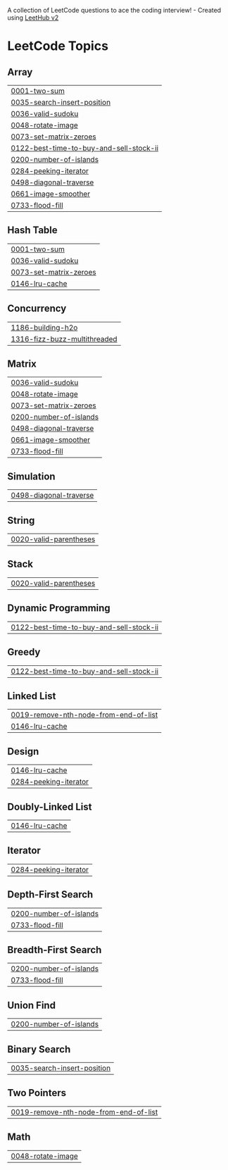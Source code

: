 A collection of LeetCode questions to ace the coding interview! - Created using [LeetHub v2](https://github.com/arunbhardwaj/LeetHub-2.0)
<!---LeetCode Topics Start-->
# LeetCode Topics
## Array
|  |
| ------- |
| [0001-two-sum](https://github.com/casemchrisbacher/LeetCodeProblems/tree/master/0001-two-sum) |
| [0035-search-insert-position](https://github.com/casemchrisbacher/LeetCodeProblems/tree/master/0035-search-insert-position) |
| [0036-valid-sudoku](https://github.com/casemchrisbacher/LeetCodeProblems/tree/master/0036-valid-sudoku) |
| [0048-rotate-image](https://github.com/casemchrisbacher/LeetCodeProblems/tree/master/0048-rotate-image) |
| [0073-set-matrix-zeroes](https://github.com/casemchrisbacher/LeetCodeProblems/tree/master/0073-set-matrix-zeroes) |
| [0122-best-time-to-buy-and-sell-stock-ii](https://github.com/casemchrisbacher/LeetCodeProblems/tree/master/0122-best-time-to-buy-and-sell-stock-ii) |
| [0200-number-of-islands](https://github.com/casemchrisbacher/LeetCodeProblems/tree/master/0200-number-of-islands) |
| [0284-peeking-iterator](https://github.com/casemchrisbacher/LeetCodeProblems/tree/master/0284-peeking-iterator) |
| [0498-diagonal-traverse](https://github.com/casemchrisbacher/LeetCodeProblems/tree/master/0498-diagonal-traverse) |
| [0661-image-smoother](https://github.com/casemchrisbacher/LeetCodeProblems/tree/master/0661-image-smoother) |
| [0733-flood-fill](https://github.com/casemchrisbacher/LeetCodeProblems/tree/master/0733-flood-fill) |
## Hash Table
|  |
| ------- |
| [0001-two-sum](https://github.com/casemchrisbacher/LeetCodeProblems/tree/master/0001-two-sum) |
| [0036-valid-sudoku](https://github.com/casemchrisbacher/LeetCodeProblems/tree/master/0036-valid-sudoku) |
| [0073-set-matrix-zeroes](https://github.com/casemchrisbacher/LeetCodeProblems/tree/master/0073-set-matrix-zeroes) |
| [0146-lru-cache](https://github.com/casemchrisbacher/LeetCodeProblems/tree/master/0146-lru-cache) |
## Concurrency
|  |
| ------- |
| [1186-building-h2o](https://github.com/casemchrisbacher/LeetCodeProblems/tree/master/1186-building-h2o) |
| [1316-fizz-buzz-multithreaded](https://github.com/casemchrisbacher/LeetCodeProblems/tree/master/1316-fizz-buzz-multithreaded) |
## Matrix
|  |
| ------- |
| [0036-valid-sudoku](https://github.com/casemchrisbacher/LeetCodeProblems/tree/master/0036-valid-sudoku) |
| [0048-rotate-image](https://github.com/casemchrisbacher/LeetCodeProblems/tree/master/0048-rotate-image) |
| [0073-set-matrix-zeroes](https://github.com/casemchrisbacher/LeetCodeProblems/tree/master/0073-set-matrix-zeroes) |
| [0200-number-of-islands](https://github.com/casemchrisbacher/LeetCodeProblems/tree/master/0200-number-of-islands) |
| [0498-diagonal-traverse](https://github.com/casemchrisbacher/LeetCodeProblems/tree/master/0498-diagonal-traverse) |
| [0661-image-smoother](https://github.com/casemchrisbacher/LeetCodeProblems/tree/master/0661-image-smoother) |
| [0733-flood-fill](https://github.com/casemchrisbacher/LeetCodeProblems/tree/master/0733-flood-fill) |
## Simulation
|  |
| ------- |
| [0498-diagonal-traverse](https://github.com/casemchrisbacher/LeetCodeProblems/tree/master/0498-diagonal-traverse) |
## String
|  |
| ------- |
| [0020-valid-parentheses](https://github.com/casemchrisbacher/LeetCodeProblems/tree/master/0020-valid-parentheses) |
## Stack
|  |
| ------- |
| [0020-valid-parentheses](https://github.com/casemchrisbacher/LeetCodeProblems/tree/master/0020-valid-parentheses) |
## Dynamic Programming
|  |
| ------- |
| [0122-best-time-to-buy-and-sell-stock-ii](https://github.com/casemchrisbacher/LeetCodeProblems/tree/master/0122-best-time-to-buy-and-sell-stock-ii) |
## Greedy
|  |
| ------- |
| [0122-best-time-to-buy-and-sell-stock-ii](https://github.com/casemchrisbacher/LeetCodeProblems/tree/master/0122-best-time-to-buy-and-sell-stock-ii) |
## Linked List
|  |
| ------- |
| [0019-remove-nth-node-from-end-of-list](https://github.com/casemchrisbacher/LeetCodeProblems/tree/master/0019-remove-nth-node-from-end-of-list) |
| [0146-lru-cache](https://github.com/casemchrisbacher/LeetCodeProblems/tree/master/0146-lru-cache) |
## Design
|  |
| ------- |
| [0146-lru-cache](https://github.com/casemchrisbacher/LeetCodeProblems/tree/master/0146-lru-cache) |
| [0284-peeking-iterator](https://github.com/casemchrisbacher/LeetCodeProblems/tree/master/0284-peeking-iterator) |
## Doubly-Linked List
|  |
| ------- |
| [0146-lru-cache](https://github.com/casemchrisbacher/LeetCodeProblems/tree/master/0146-lru-cache) |
## Iterator
|  |
| ------- |
| [0284-peeking-iterator](https://github.com/casemchrisbacher/LeetCodeProblems/tree/master/0284-peeking-iterator) |
## Depth-First Search
|  |
| ------- |
| [0200-number-of-islands](https://github.com/casemchrisbacher/LeetCodeProblems/tree/master/0200-number-of-islands) |
| [0733-flood-fill](https://github.com/casemchrisbacher/LeetCodeProblems/tree/master/0733-flood-fill) |
## Breadth-First Search
|  |
| ------- |
| [0200-number-of-islands](https://github.com/casemchrisbacher/LeetCodeProblems/tree/master/0200-number-of-islands) |
| [0733-flood-fill](https://github.com/casemchrisbacher/LeetCodeProblems/tree/master/0733-flood-fill) |
## Union Find
|  |
| ------- |
| [0200-number-of-islands](https://github.com/casemchrisbacher/LeetCodeProblems/tree/master/0200-number-of-islands) |
## Binary Search
|  |
| ------- |
| [0035-search-insert-position](https://github.com/casemchrisbacher/LeetCodeProblems/tree/master/0035-search-insert-position) |
## Two Pointers
|  |
| ------- |
| [0019-remove-nth-node-from-end-of-list](https://github.com/casemchrisbacher/LeetCodeProblems/tree/master/0019-remove-nth-node-from-end-of-list) |
## Math
|  |
| ------- |
| [0048-rotate-image](https://github.com/casemchrisbacher/LeetCodeProblems/tree/master/0048-rotate-image) |
<!---LeetCode Topics End-->